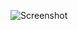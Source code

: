 ![Screenshot](https://raw.githubusercontent.com/Cryakl/Ultimate-RAT-Collection/refs/heads/main/SpyNet/Spy-Net%20v0.8/Screenshot.png)
